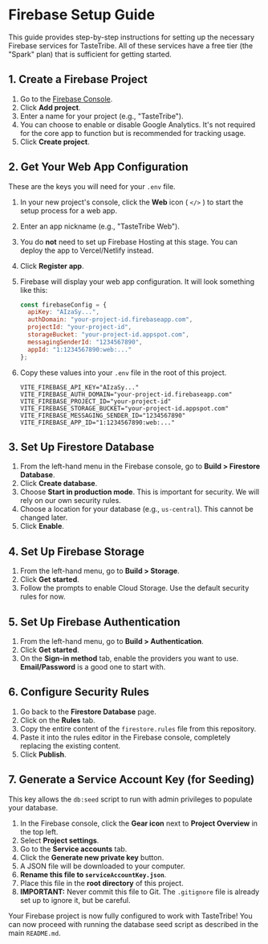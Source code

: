 # Firebase Setup Guide

This guide provides step-by-step instructions for setting up the necessary Firebase services for TasteTribe. All of these services have a free tier (the "Spark" plan) that is sufficient for getting started.

## 1. Create a Firebase Project

1.  Go to the [Firebase Console](https://console.firebase.google.com/).
2.  Click **Add project**.
3.  Enter a name for your project (e.g., "TasteTribe").
4.  You can choose to enable or disable Google Analytics. It's not required for the core app to function but is recommended for tracking usage.
5.  Click **Create project**.

## 2. Get Your Web App Configuration

These are the keys you will need for your `.env` file.

1.  In your new project's console, click the **Web** icon ( `</>` ) to start the setup process for a web app.
2.  Enter an app nickname (e.g., "TasteTribe Web").
3.  You do **not** need to set up Firebase Hosting at this stage. You can deploy the app to Vercel/Netlify instead.
4.  Click **Register app**.
5.  Firebase will display your web app configuration. It will look something like this:
    ```javascript
    const firebaseConfig = {
      apiKey: "AIzaSy...",
      authDomain: "your-project-id.firebaseapp.com",
      projectId: "your-project-id",
      storageBucket: "your-project-id.appspot.com",
      messagingSenderId: "1234567890",
      appId: "1:1234567890:web:..."
    };
    ```
6.  Copy these values into your `.env` file in the root of this project.

    ```dotenv
    VITE_FIREBASE_API_KEY="AIzaSy..."
    VITE_FIREBASE_AUTH_DOMAIN="your-project-id.firebaseapp.com"
    VITE_FIREBASE_PROJECT_ID="your-project-id"
    VITE_FIREBASE_STORAGE_BUCKET="your-project-id.appspot.com"
    VITE_FIREBASE_MESSAGING_SENDER_ID="1234567890"
    VITE_FIREBASE_APP_ID="1:1234567890:web:..."
    ```

## 3. Set Up Firestore Database

1.  From the left-hand menu in the Firebase console, go to **Build > Firestore Database**.
2.  Click **Create database**.
3.  Choose **Start in production mode**. This is important for security. We will rely on our own security rules.
4.  Choose a location for your database (e.g., `us-central`). This cannot be changed later.
5.  Click **Enable**.

## 4. Set Up Firebase Storage

1.  From the left-hand menu, go to **Build > Storage**.
2.  Click **Get started**.
3.  Follow the prompts to enable Cloud Storage. Use the default security rules for now.

## 5. Set Up Firebase Authentication

1.  From the left-hand menu, go to **Build > Authentication**.
2.  Click **Get started**.
3.  On the **Sign-in method** tab, enable the providers you want to use. **Email/Password** is a good one to start with.

## 6. Configure Security Rules

1.  Go back to the **Firestore Database** page.
2.  Click on the **Rules** tab.
3.  Copy the entire content of the `firestore.rules` file from this repository.
4.  Paste it into the rules editor in the Firebase console, completely replacing the existing content.
5.  Click **Publish**.

## 7. Generate a Service Account Key (for Seeding)

This key allows the `db:seed` script to run with admin privileges to populate your database.

1.  In the Firebase console, click the **Gear icon** next to **Project Overview** in the top left.
2.  Select **Project settings**.
3.  Go to the **Service accounts** tab.
4.  Click the **Generate new private key** button.
5.  A JSON file will be downloaded to your computer.
6.  **Rename this file to `serviceAccountKey.json`**.
7.  Place this file in the **root directory** of this project.
8.  **IMPORTANT:** Never commit this file to Git. The `.gitignore` file is already set up to ignore it, but be careful.

Your Firebase project is now fully configured to work with TasteTribe! You can now proceed with running the database seed script as described in the main `README.md`.
